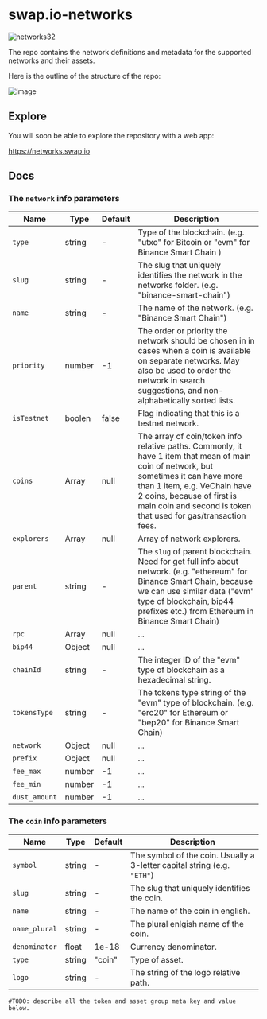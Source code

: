 # swap.io-networks

![networks32](https://user-images.githubusercontent.com/22708849/129374679-39debe8e-ff75-46d7-a651-bd831b5646bb.png)

The repo contains the network definitions and metadata for the supported networks and their assets.

Here is the outline of the structure of the repo:

![image](https://user-images.githubusercontent.com/22708849/134170629-0f2d19f7-b732-4732-b4d4-3467f7c25a8e.png)

## Explore

You will soon be able to explore the repository with a web app:

<https://networks.swap.io>

## Docs

### The `network` info parameters

Name | Type | Default  | Description |
------ | ------ | ------ | ------ |
`type` | string | - | Type of the blockchain. (e.g. "utxo" for Bitcoin or "evm" for Binance Smart Chain ) |
`slug` | string | - | The slug that uniquely identifies the network in the networks folder. (e.g. "binance-smart-chain")|
`name` | string | - | The name of the network. (e.g. "Binance Smart Chain") |
`priority` | number | -1 | The order or priority the network should be chosen in in cases when a coin is available on separate networks. May also be used to order the network in search suggestions, and non-alphabetically sorted lists. |
`isTestnet` | boolen | false | Flag indicating that this is a testnet network. |
`coins` | Array | null | The array of coin/token info relative paths. Commonly, it have 1 item that mean of main coin of network, but sometimes it can have more than 1 item, e.g. VeChain have 2 coins, because of first is main coin and second is token that used for gas/transaction fees. |
`explorers` | Array | null | Array of network explorers. |
`parent` | string | - | The `slug` of parent blockchain. Need for get full info about network. (e.g. "ethereum" for Binance Smart Chain, because we can use similar data ("evm" type of blockchain, bip44 prefixes etc.) from Ethereum in Binance Smart Chain) |
`rpc` | Array | null | ... |
`bip44` | Object | null | ... |
`chainId` | string | - | The integer ID of the "evm" type of blockchain as a hexadecimal string. |
`tokensType` | string | - | The tokens type string of the "evm" type of blockchain. (e.g. "erc20" for Ethereum or "bep20" for Binance Smart Chain) |
`network` | Object | null | ... |
`prefix` | Object | null | ... |
`fee_max` | number | -1 | ... |
`fee_min` | number | -1 | ... |
`dust_amount` | number | -1 | ... |

### The `coin` info parameters

Name | Type | Default | Description |
------ | ------ | ------ | ------ |
`symbol` | string | - | The symbol of the coin. Usually a 3-letter capital string (e.g. `"ETH"`)
`slug` | string | - | The slug that uniquely identifies the coin.
`name` | string | -|  The name of the coin in english.
`name_plural` | string | - | The plural enlgish name of the coin.
`denominator` | float | 1e-18 | Currency denominator.
`type` | string | "coin" | Type of asset.
`logo` | string | - | The string of the logo relative path.

```text
#TODO: describe all the token and asset group meta key and value below.
```
